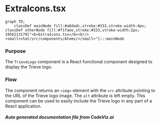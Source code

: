 # ExtraIcons.tsx

```mermaid
graph TD;
    classDef mainNode fill:#a8dadc,stroke:#333,stroke-width:4px;
classDef otherNode fill:#f1faee,stroke:#333,stroke-width:2px;
1956213179["<b>ExtraIcons.tsx</b><br/><small>chat/src/components/Atoms/</small>"]:::mainNode

```
### Purpose
The `TrieveLogo` component is a React functional component designed to display the Trieve logo.

### Flow
The component returns an `<img>` element with the `src` attribute pointing to the URL of the Trieve logo image. The `alt` attribute is left empty. This component can be used to easily include the Trieve logo in any part of a React application.

##### Auto generated documentation file from CodeViz.ai

